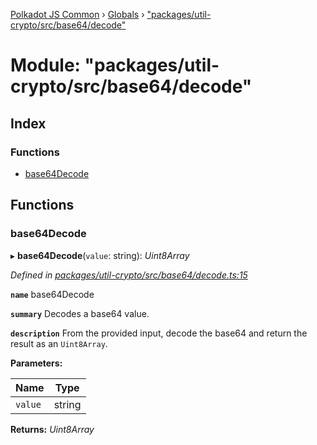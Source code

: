 [Polkadot JS Common](../README.md) › [Globals](../globals.md) › ["packages/util-crypto/src/base64/decode"](_packages_util_crypto_src_base64_decode_.md)

# Module: "packages/util-crypto/src/base64/decode"

## Index

### Functions

* [base64Decode](_packages_util_crypto_src_base64_decode_.md#base64decode)

## Functions

###  base64Decode

▸ **base64Decode**(`value`: string): *Uint8Array*

*Defined in [packages/util-crypto/src/base64/decode.ts:15](https://github.com/polkadot-js/common/blob/2f7d5cd4/packages/util-crypto/src/base64/decode.ts#L15)*

**`name`** base64Decode

**`summary`** Decodes a base64 value.

**`description`** 
From the provided input, decode the base64 and return the result as an `Uint8Array`.

**Parameters:**

Name | Type |
------ | ------ |
`value` | string |

**Returns:** *Uint8Array*
